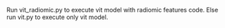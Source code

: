 Run vit_radiomic.py to execute vit model with radiomic features code.
Else run vit.py to execute only vit model.
